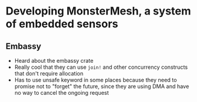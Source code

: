 # Developing MonsterMesh, a system of embedded sensors

## Embassy

* Heard about the embassy crate
* Really cool that they can use `join!` and other concurrency constructs that don't require allocation
* Has to use unsafe keyword in some places because they need to promise not to "forget" the future, since they are using DMA and have no way to cancel the ongoing request

